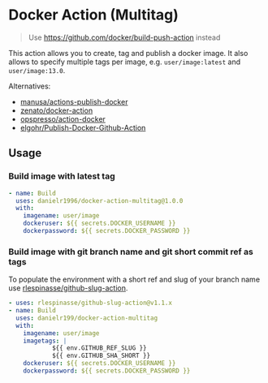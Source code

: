 # Docker Action (Multitag)

> Use https://github.com/docker/build-push-action instead

This action allows you to create, tag and publish a docker image. It also allows to specify 
multiple tags per image, e.g. `user/image:latest` and `user/image:13.0`.

Alternatives:
- [manusa/actions-publish-docker](https://github.com/marketplace/actions/docker-publish)
- [zenato/docker-action](https://github.com/marketplace/actions/docker-action)
- [opspresso/action-docker](https://github.com/marketplace/actions/docker-push)
- [elgohr/Publish-Docker-Github-Action](https://github.com/marketplace/actions/publish-docker)

## Usage
### Build image with latest tag
```yaml
- name: Build
  uses: danielr1996/docker-action-multitag@1.0.0
  with:
    imagename: user/image
    dockeruser: ${{ secrets.DOCKER_USERNAME }}
    dockerpassword: ${{ secrets.DOCKER_PASSWORD }}
```

### Build image with git branch name and git short commit ref as tags
To populate the environment with a short ref and slug of your branch name use [rlespinasse/github-slug-action](https://github.com/marketplace/actions/github-slug).

```yaml
- uses: rlespinasse/github-slug-action@v1.1.x
- name: Build
  uses: danielr199/docker-action-multitag
  with:
    imagename: user/image
    imagetags: |
            ${{ env.GITHUB_REF_SLUG }}
            ${{ env.GITHUB_SHA_SHORT }}
    dockeruser: ${{ secrets.DOCKER_USERNAME }}
    dockerpassword: ${{ secrets.DOCKER_PASSWORD }}
```
